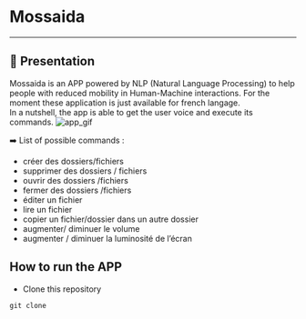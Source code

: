 # Mossaida

---
## :scroll: Presentation
Mossaida is an APP powered by NLP (Natural Language Processing)  to help people with reduced mobility in Human-Machine interactions. For the moment these application is just available for french langage.  <br>
In a nutshell, the app is able to get the user voice and execute its commands. 
![app_gif](cardamage.gif)

:arrow_right: List of possible commands : <br>

- créer des dossiers/fichiers
- supprimer des dossiers / fichiers
- ouvrir des dossiers /fichiers
- fermer des dossiers /fichiers
- éditer un fichier
- lire un fichier
- copier un fichier/dossier dans un autre dossier
- augmenter/ diminuer le volume
- augmenter / diminuer la luminosité de l’écran

## How to run the APP 

* Clone this repository 
```
git clone 
```
